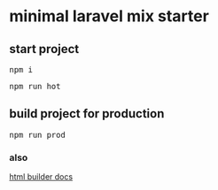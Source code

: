 <h1>minimal laravel mix starter</h1>
<h2>start project</h2>
<pre>npm i</pre>
<pre>npm run hot</pre>
<h2>build project for production</h2>
<pre>npm run prod</pre>
<h3>also</h3>
<a href="https://laravel-mix.com/extensions/html-builder">html builder docs</a>